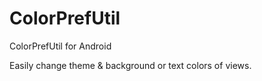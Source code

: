 # ColorPrefUtil
ColorPrefUtil for Android

Easily change theme & background or text colors of views.
